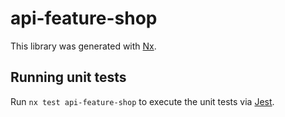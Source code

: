 # api-feature-shop

This library was generated with [Nx](https://nx.dev).

## Running unit tests

Run `nx test api-feature-shop` to execute the unit tests via [Jest](https://jestjs.io).
